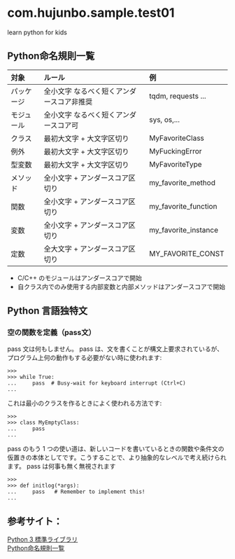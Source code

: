 # com.hujunbo.sample.test01
learn python for kids

## Python命名規則一覧
|対象|ルール|例|
|:---|:---|:---|
|パッケージ|全小文字 なるべく短くアンダースコア非推奨|tqdm, requests ...|
|モジュール|全小文字 なるべく短くアンダースコア可|sys, os,...|
|クラス|最初大文字 + 大文字区切り|MyFavoriteClass|
|例外|最初大文字 + 大文字区切り|MyFuckingError|
|型変数|最初大文字 + 大文字区切り|MyFavoriteType|
|メソッド|全小文字 + アンダースコア区切り|my_favorite_method|
|関数|全小文字 + アンダースコア区切り|my_favorite_function|
|変数|全小文字 + アンダースコア区切り|my_favorite_instance|
|定数|全大文字 + アンダースコア区切り|MY_FAVORITE_CONST|

- C/C++ のモジュールはアンダースコアで開始
- 自クラス内でのみ使用する内部変数と内部メソッドはアンダースコアで開始


## Python 言語独特文
### 空の関数を定義（pass文）
pass 文は何もしません。 pass は、文を書くことが構文上要求されているが、プログラム上何の動作もする必要がない時に使われます:
```
>>>
>>> while True:
...     pass  # Busy-wait for keyboard interrupt (Ctrl+C)
...
```
これは最小のクラスを作るときによく使われる方法です:
```
>>>
>>> class MyEmptyClass:
...     pass
...
```
pass のもう 1 つの使い道は、新しいコードを書いているときの関数や条件文の仮置きの本体としてです。こうすることで、より抽象的なレベルで考え続けられます。 pass は何事も無く無視されます
```
>>>
>>> def initlog(*args):
...     pass   # Remember to implement this!
...
```

## 参考サイト：  
[Python 3 標準ライブラリ](https://docs.python.org/ja/3/library/index.html)  
[Python命名規則一覧](https://qiita.com/naomi7325/items/4eb1d2a40277361e898b)  

